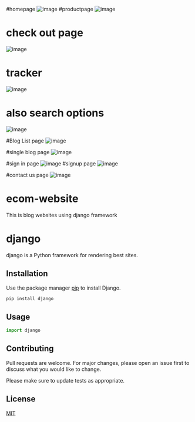 
#homepage
![image](https://user-images.githubusercontent.com/61457302/124947348-60603500-e02d-11eb-8820-e2cef893c8ab.png)
#productpage
![image](https://user-images.githubusercontent.com/61457302/124947476-7c63d680-e02d-11eb-81c6-af830081a46c.png)

# check out page
![image](https://user-images.githubusercontent.com/61457302/125052355-80d9cf00-e0c1-11eb-8fbb-ef69c9beece4.png)

# tracker
![image](https://user-images.githubusercontent.com/61457302/125052532-b1216d80-e0c1-11eb-99ed-f5afb052d9f9.png)

# also search options
![image](https://user-images.githubusercontent.com/61457302/125052670-d9a96780-e0c1-11eb-9b88-d1de0ee83d90.png)


#Blog List page
![image](https://user-images.githubusercontent.com/61457302/124947576-930a2d80-e02d-11eb-98f3-a72277127f0f.png)

#single blog page
![image](https://user-images.githubusercontent.com/61457302/124947633-a0bfb300-e02d-11eb-8424-f3844f43d1c2.png)

#sign in page
![image](https://user-images.githubusercontent.com/61457302/124947756-c0ef7200-e02d-11eb-9c40-95f0b53fb9bc.png)
#signup page
![image](https://user-images.githubusercontent.com/61457302/124947873-d795c900-e02d-11eb-9bc1-14f5ff3cd97f.png)

#contact us page
![image](https://user-images.githubusercontent.com/61457302/124947978-ed0af300-e02d-11eb-8a4e-c00307649007.png)

# ecom-website
This is blog websites using django framework
# django

django is a Python framework for rendering best sites.

## Installation

Use the package manager [pip](https://pypi.org/project/Django/) to install Django.

```bash
pip install django
```

## Usage

```python
import django

```

## Contributing
Pull requests are welcome. For major changes, please open an issue first to discuss what you would like to change.

Please make sure to update tests as appropriate.

## License
[MIT]()
